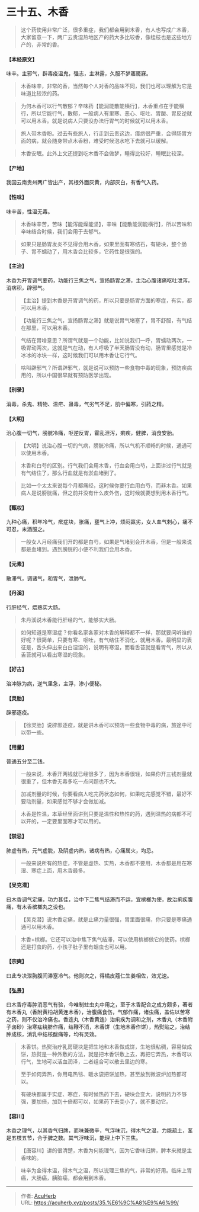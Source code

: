 # 三十五、木香


> 这个药使用非常广泛，很多重症，我们都会用到木香，有人也写成广木香，大家留意一下，两广云贵湿热地区产的药大多比较香，像桂枝也是这些地方产的，非常的香。

#### 【本经原文】
味辛。主邪气，辟毒疫温鬼，强志，主淋露，久服不梦寤魇寐。

> 木香味辛，非常的香，当然每个人对香的品味不同，我们也可以理解为它是味道比较浓的药。

> 为何木香可以行气散郁？‍辛味药【能润能散能横行】，木香重点在于能横行，所以它能行气，散郁，一般病人有里寒、恶心、呕吐、胃酸、胃反逆就可以用木香。就是说病人只要没办法行胃气的时候就可以用木香。

> 旅人带木香粉。过去有些旅人，行走到云贵这边，瘴疠很严重，会得肠胃方面的病，就会随身带点木香粉，难受时候泡水吃下去就可以缓解。

> 木香安眠。此外上文还提到吃木香不会做梦，睡得比较好，睡眠比较深。

#### 【产地】
我国云南贵州两广皆出产，其根外面灰黄，内部灰白，有香气入药。
#### 【性味】
味辛苦，性温无毒。

> 木香味辛苦，苦味【能泻能燥能坚】，辛味【能散能润能横行】，所以苦味和辛味结合时候，我们会用于去郁气。

> 如果只是肠胃发炎不见得会用木香，如果里面有寒结石，有硬块，整个肠子、胃不蠕动了，用木香会比较多，它药性是很强的。

#### 【主治】
木香为开胃调气要药，功能行三焦之气，宣扬肠胃之滞，主治心腹诸痛呕吐泄泻，消痞积，辟邪气。

> 【主治】提到木香是开胃调气的药，所以只要是肠胃方面的寒症，有实，都可以用木香。

> 【功能行三焦之气，宣扬肠胃之滞】就是说胃气堵塞了，胃不舒服，有气结在那里，可以用木香。

> 气结在胃啥意思？‍所谓气就是一个动能，比如说我们一呼，胃蠕动两次，一吸胃动两次，这就是气在动，有人呼吸了半天肠胃没有动，肠胃里感觉是冷冰冰的冰块一样，这时候我们可以用木香让它行气。

> 啥叫辟邪气？所谓辟邪气，就是说可以预防一些食物中毒的现象，预防疾病用的，所以中国很早就有预防医学出现。

#### 【别录】
消毒，杀鬼、精物、温疟、蛊毒，气劣气不足，肌中偏寒，引药之精。
#### 【大明】
治心腹一切气，膀胱冷痛，呕逆反胃，霍乱泄泻，痢疾，健脾，消食安胎。

> 【大明】说治心腹一切的气病，膀胱冷痛，所以气机不顺畅的时候，通通可以使用木香。

> 木香和白芍的区别。行气我们会用木香，行血会用白芍，上面讲过行气就是有气结住了，那么行血就是有淤血堵到了。

> 比如一个太太来说每个月都痛经，这时候你要行血用白芍，而非木香。如果病人是说膀胱痛，但之前并没有什么皮外伤，这时候就要想到用木香行气。

#### 【甄权】
九种心痛，积年冷气，痃症块，胀痛，壅气上冲，烦闷羸劣，女人血气刺心，痛不可忍，末酒服之。

> 一般女人月经痛我们开的都是白芍，如果是气堵到会开木香，但是一般来说都是血堵到。遇到膀胱的小便不利我们会用木香。

#### 【元素】
散滞气，调诸气，和胃气，泄肺气。
#### 【丹溪】
行肝经气，煨熟实大肠。

> 朱丹溪说木香能行肝经的气，能够实大肠。

> 如何知道是寒湿症？你看名家各家对木香的解释都不一样，那就要问听谁的好呢？很简单，只要有寒、呕吐，有气结住不消化，就用木香。最明显的表征是，舌头伸出来白白湿湿的，说明有寒湿，而看舌苔就是看胃气，所以从舌苔就可以看出寒湿的现象。

#### 【好古】
治冲脉为病，逆气里急，主浮，渗小便秘。
#### 【灵胎】
辟邪逐疫。

> 【徐灵胎】说辟邪逐疫，就是讲木香可以预防一些食物中毒的病，旅途中可以带一些。

#### 【用量】
普通五分至二钱。

> 一般来说，木香开两钱就已经很多了，因为木香很轻，如果你开三钱剂量就很重了，但木香无毒多吃一点问题也不大。

> 加减剂量的时候，你要看病人吃完药状态如何，如果吃完感觉不错，最好不要动剂量，如果感觉不够才会做加减。

> 木香是性温，本草经里面讲到只要是温性和热性的药，遇到温热的病都不可以开的，一定要里面寒才可以用的。

#### 【禁忌】
肺虚有热，元气虚脱，及阴虚内热，诸病有热，心痛属火，均忌。

> 一般来说所有的热症，不管是虚热、实热，木香都不要用，木香都是用在寒湿、寒症上面，用木香最多。

#### 【吴克潜】
曰木香调气定痛，功力甚佳，治中下二焦气结滞而不运，宜槟榔为使，故治痢疾腹痛，有木香槟榔丸之设也。

> 【吴克潜】说木香定痛，就是止痛力量很强，胃里面很痛，你只要是寒痛通通可以用木香。

> 木香+槟榔。它还可以治中焦下焦气结滞，可以使用槟榔做它的使药。槟榔还是打虫的药，小孩子肚子里有蛔虫也可以用。

#### 【宗奭】
曰此专决泄胸腹间滞塞冷气。他则次之，得橘皮蔻仁生姜相佐，效尤速。
#### 【弘景】
曰木香疗毒肿消恶气有验，今唯制蛀虫丸中用之，至于木香配合之成方颇多，著者有木香丸（香附黄柏胡黄连木香），治腹痛食伤，气郁作痛，诸虫痛，盖佐以苦寒之药，则不仅治冷痛也。香连丸（木香黄连）治痢疾为调和之剂，木香丸（木香附子卤砂）治寒疝绕脐作痛，结鞭不消，木香饼（生地木香作饼），热熨贴之，治结肿成核，消乳中结核酸痛等，均有灵效。

> 木香饼。热熨治疗乳房硬块是把生地和木香做成饼，生地很粘稠，容易做成饼，热熨是一种外敷的方法，就是把木香饼敷上去，再把它弄热，木香可以行气，生地可以活血润泽，二者组合可以散去里边的寒。

> 至于如何弄热，你用电热毯、暖水袋把饼加热，甚至放到微波炉加热都可以。

> 有硬块都属于实症、寒症，有时候热药下去，硬块会变大，说明药力不够强，要加倍，加到十倍都可以，如果药下去变小了，就不要动它。

#### 【容川】
木香之理气，以其香气归脾，而味兼微辛，气浮味沉，得木气之温，力能疏土，茎是五枝五节，合于脾之数。其气浮味沉，能理上中下三焦。

> 【唐容川】讲的很清楚，木香为何能理气，因为它香味归脾，脾本来就是主香味的。

> 味辛为金得木温，得木气之温，所以说理三焦的气，非常的好用。临床上胃癌，大肠癌，胰脏癌，都会用到木香。

---

> 作者: [AcuHerb](https://acuherb.xyz)  
> URL: https://acuherb.xyz/posts/35.%E6%9C%A8%E9%A6%99/  

